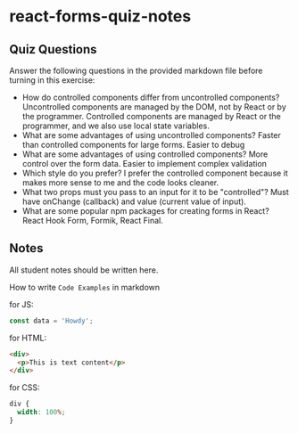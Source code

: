 # react-forms-quiz-notes

## Quiz Questions

Answer the following questions in the provided markdown file before turning in this exercise:

- How do controlled components differ from uncontrolled components?
  Uncontrolled components are managed by the DOM, not by React or by the programmer.
  Controlled components are managed by React or the programmer, and we also use local state variables.
- What are some advantages of using uncontrolled components?
  Faster than controlled components for large forms.
  Easier to debug
- What are some advantages of using controlled components?
  More control over the form data.
  Easier to implement complex validation
- Which style do you prefer?
  I prefer the controlled component because it makes more sense to me and the code looks cleaner.
- What two props must you pass to an input for it to be "controlled"?
  Must have onChange (callback) and value (current value of input).
- What are some popular npm packages for creating forms in React?
  React Hook Form, Formik, React Final.

## Notes

All student notes should be written here.

How to write `Code Examples` in markdown

for JS:

```javascript
const data = 'Howdy';
```

for HTML:

```html
<div>
  <p>This is text content</p>
</div>
```

for CSS:

```css
div {
  width: 100%;
}
```
